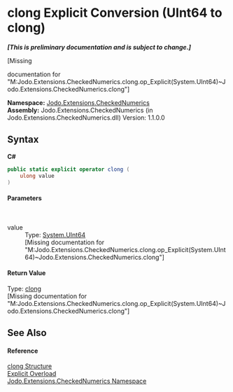 # clong&nbsp;Explicit Conversion (UInt64 to clong)
 _**\[This is preliminary documentation and is subject to change.\]**_

\[Missing <summary> documentation for "M:Jodo.Extensions.CheckedNumerics.clong.op_Explicit(System.UInt64)~Jodo.Extensions.CheckedNumerics.clong"\]

**Namespace:**&nbsp;<a href="N_Jodo_Extensions_CheckedNumerics">Jodo.Extensions.CheckedNumerics</a><br />**Assembly:**&nbsp;Jodo.Extensions.CheckedNumerics (in Jodo.Extensions.CheckedNumerics.dll) Version: 1.1.0.0

## Syntax

**C#**<br />
``` C#
public static explicit operator clong (
	ulong value
)
```


#### Parameters
&nbsp;<dl><dt>value</dt><dd>Type: <a href="https://docs.microsoft.com/dotnet/api/system.uint64" target="_blank" rel="noopener noreferrer">System.UInt64</a><br />\[Missing <param name="value"/> documentation for "M:Jodo.Extensions.CheckedNumerics.clong.op_Explicit(System.UInt64)~Jodo.Extensions.CheckedNumerics.clong"\]</dd></dl>

#### Return Value
Type: <a href="T_Jodo_Extensions_CheckedNumerics_clong">clong</a><br />\[Missing <returns> documentation for "M:Jodo.Extensions.CheckedNumerics.clong.op_Explicit(System.UInt64)~Jodo.Extensions.CheckedNumerics.clong"\]

## See Also


#### Reference
<a href="T_Jodo_Extensions_CheckedNumerics_clong">clong Structure</a><br /><a href="Overload_Jodo_Extensions_CheckedNumerics_clong_op_Explicit">Explicit Overload</a><br /><a href="N_Jodo_Extensions_CheckedNumerics">Jodo.Extensions.CheckedNumerics Namespace</a><br />